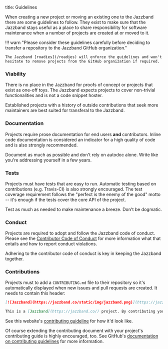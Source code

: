 title: Guidelines

When creating a new project or moving an existing one to the Jazzband
there are some guidelines to follow. They exist to make sure that
the Jazzband stays useful as a place to share responsibility for software
maintenance when a number of projects are created at or moved to it.

!!! warn "Please consider these guidelines carefully before deciding to transfer a repository to the Jazzband GitHub organization."

    The Jazzband [roadies](/roadies) will enforce the guidelines and won't hesitate to remove projects from the GitHub organization if required.

### Viability

There is no place in the Jazzband for proofs of concept or projects that
exist as one-off toys. The Jazzband expects projects to cover non-trivial
functionalities and is not a code snippet hoster.

Established projects with a history of outside contributions that seek more
maintainers are best suited for transferal to the Jazzband.

### Documentation

Projects require prose documentation for end users **and** contributors.
Inline code documentation is considered an indicator for a high quality of
code and is also strongly recommended.

Document as much as possible and don't rely on autodoc alone. Write like you're addressing yourself in a few years.

### Tests

Projects must have tests that are easy to run. Automatic testing based on
contributions (e.g. Travis-CI) is also strongly encouraged. The test coverage
requirement follows the "perfect is the enemy of the good" motto -- it's enough
if the tests cover the core API of the project.

Test as much as needed to make maintenance a breeze. Don't be dogmatic.

### Conduct

Projects are required to adopt and follow the Jazzband code of conduct.
Please see the [Contributor Code of Conduct](/docs/conduct) for more
information what that entails and how to report conduct violations.

Adhering to the contributor code of conduct is key in keeping the Jazzband
together.

### Contributions

Projects must to add a `CONTRIBUTING.md` file to their repository so it's
automatically displayed when new issues and pull requests are created. It needs to contain this header:

```markdown
[![Jazzband](https://jazzband.co/static/img/jazzband.png)](https://jazzband.co/)

This is a [Jazzband](https://jazzband.co/) project. By contributing you agree to abide by the [Contributor Code of Condut](https://jazzband.co/docs/conduct) and follow the [guidelines](https://jazzband.co/docs/guidelines).
```

See this website's [contributing guideline](https://github.com/jazzband/site/blob/master/CONTRIBUTING.md) for how it'd look like.

Of course extending the contributing document with your project's contributing
guide is highly encouraged, too. See GitHub's [documentation on contributing
guidelines](https://help.github.com/articles/setting-guidelines-for-repository-contributors/) for more information.
